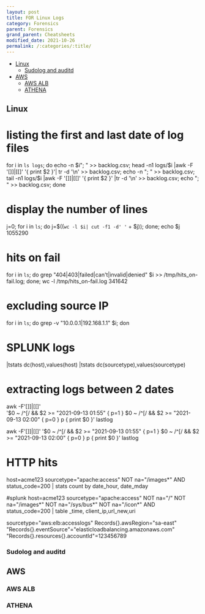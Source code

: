 ```yaml
---
layout: post
title: FOR Linux Logs
category: Forensics
parent: Forensics
grand_parent: Cheatsheets
modified_date: 2021-10-26
permalink: /:categories/:title/
---
```


<!-- vscode-markdown-toc -->
* [Linux](#Linux)
	* [Sudolog and auditd](#Sudologandauditd)
* [AWS](#AWS)
	* [AWS ALB](#AWSALB)
	* [ATHENA](#ATHENA)

<!-- vscode-markdown-toc-config
	numbering=false
	autoSave=true
	/vscode-markdown-toc-config -->
<!-- /vscode-markdown-toc -->

## <a name='Linux'></a>Linux

# listing the first and last date of log files 
for i in `ls logs`; do echo -n $i"; " >> backlog.csv; head -n1 logs/$i |awk -F '[]]|[[]' '{ print $2 }'| tr -d '\n' >> backlog.csv; echo -n "; " >> backlog.csv; tail -n1 logs/$i |awk -F '[]]|[[]' '{ print $2 }' |tr -d '\n' >> backlog.csv; echo "; " >> backlog.csv; done

# display the number of lines
j=0; for i in `ls`; do j=$((`wc -l $i| cut -f1 -d' '` + $j)); done; echo $j
1055290

# hits on fail
for i in `ls`; do grep "404\|403\|failed\|can't\|invalid\|denied" $i >> /tmp/hits_on-fail.log; done; wc -l /tmp/hits_on-fail.log
341642

# excluding source IP
for i in `ls`; do grep -v "10.0.0.1\|192.168.1.1" $i; don

# SPLUNK logs
|tstats dc(host),values(host)
|tstats dc(sourcetype),values(sourcetype)

# extracting logs between 2 dates
awk -F'[]]|[[]' \
  '$0 ~ /^\[/ && $2 >= "2021-09-13 01:55" { p=1 }
   $0 ~ /^\[/ && $2 >= "2021-09-13 02:00" { p=0 }
                                        p { print $0 }' lastlog

awk -F'[]]|[[]' '$0 ~ /^\[/ && $2 >= "2021-09-13 01:55" { p=1 } $0 ~ /^\[/ && $2 >= "2021-09-13 02:00" { p=0 } p { print $0 }' lastlog

# HTTP hits
host=acme123 sourcetype="apache:access" NOT na="/images*" AND status_code=200 | stats count by date_hour, date_mday

#splunk 
host=acme123 sourcetype="apache:access" NOT na="/" NOT na="/images*" NOT na="/sys/bus*" NOT na="/icon*" AND status_code=200 | table _time, client_ip,url_new,uri

sourcetype="aws:elb:accesslogs" Records{}.awsRegion="sa-east" "Records{}.eventSource"="elasticloadbalancing.amazonaws.com"
"Records{}.resources{}.accountId"=123456789


### <a name='Sudologandauditd'></a>Sudolog and auditd

## <a name='AWS'></a>AWS

### <a name='AWSALB'></a>AWS ALB

### <a name='ATHENA'></a>ATHENA
